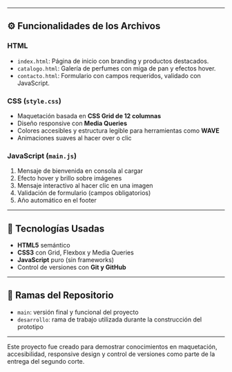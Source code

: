 
---

## ⚙️ Funcionalidades de los Archivos

### HTML

- `index.html`: Página de inicio con branding y productos destacados.
- `catalogo.html`: Galería de perfumes con miga de pan y efectos hover.
- `contacto.html`: Formulario con campos requeridos, validado con JavaScript.

### CSS (`style.css`)

- Maquetación basada en **CSS Grid de 12 columnas**
- Diseño responsive con **Media Queries**
- Colores accesibles y estructura legible para herramientas como **WAVE**
- Animaciones suaves al hacer over o clic

### JavaScript (`main.js`)

1. Mensaje de bienvenida en consola al cargar
2. Efecto hover y brillo sobre imágenes
3. Mensaje interactivo al hacer clic en una imagen
4. Validación de formulario (campos obligatorios)
5. Año automático en el footer

---

## 🧩 Tecnologías Usadas

- **HTML5** semántico
- **CSS3** con Grid, Flexbox y Media Queries
- **JavaScript** puro (sin frameworks)
- Control de versiones con **Git y GitHub**

---

## 🔀 Ramas del Repositorio

- `main`: versión final y funcional del proyecto
- `desarrollo`: rama de trabajo utilizada durante la construcción del prototipo

---

Este proyecto fue creado para demostrar conocimientos en maquetación, accesibilidad, responsive design y control de versiones como parte de la entrega del segundo corte.
